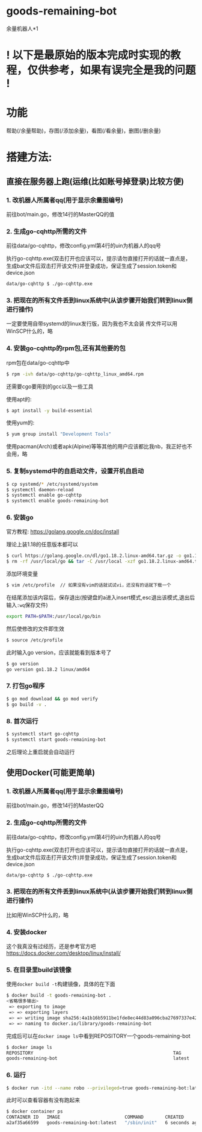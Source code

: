 # goods-remaining-bot

余量机器人*1

# ! 以下是最原始的版本完成时实现的教程，仅供参考，如果有误完全是我的问题 !

# 功能

帮助(/余量帮助)，存图(/添加余量)，看图(/看余量)，删图(/删余量)



# 搭建方法:

## 直接在服务器上跑(运维(比如账号掉登录)比较方便)


### 1. 改机器人所属者qq(用于显示余量图编号)

前往bot/main.go，修改14行的MasterQQ的值


### 2. 生成go-cqhttp所需的文件

前往data/go-cqhttp，修改config.yml第4行的uin为机器人的qq号

执行go-cqhttp.exe(双击打开也应该可以，提示请勿直接打开的话就一直点是，生成bat文件后双击打开该文件)并登录成功，保证生成了session.token和device.json
```bash
data/go-cqhttp $ ./go-cqhttp.exe
```

### 3. 把现在的所有文件丢到linux系统中(从该步骤开始我们转到linux侧进行操作)

一定要使用自带systemd的linux发行版，因为我也不太会装
传文件可以用WinSCP什么的，略


### 4. 安装go-cqhttp的rpm包,还有其他要的包

rpm包在data/go-cqhttp中

```bash
$ rpm -ivh data/go-cqhttp/go-cqhttp_linux_amd64.rpm
```

还需要cgo要用到的gcc以及一些工具

使用apt的:

```bash
$ apt install -y build-essential
```

使用yum的:

```bash
$ yum group install "Development Tools"
```

使用pacman(Arch)或者apk(Alpine)等等其他的用户应该都比我nb，我正好也不会用，略


### 5. 复制systemd中的自启动文件，设置开机自启动

```bash
$ cp systemd/* /etc/systemd/system
$ systemctl daemon-reload
$ systemctl enable go-cqhttp
$ systemctl enable goods-remaining-bot
```


### 6. 安装go

官方教程: https://golang.google.cn/doc/install

理论上装1.18的任意版本都可以

```bash
$ curl https://golang.google.cn/dl/go1.18.2.linux-amd64.tar.gz -o go1.18.2.linux-amd64.tar.gz
$ rm -rf /usr/local/go && tar -C /usr/local -xzf go1.18.2.linux-amd64.tar.gz
```

添加环境变量
```bash
$ vim /etc/profile  // 如果没有vim的话就试试vi，还没有的话就下载一个
```

在结尾添加该内容后，保存退出(按键盘的a进入insert模式,esc退出该模式,退出后输入```:wq```保存文件)
```bash
export PATH=$PATH:/usr/local/go/bin
```

然后使修改的文件即生效
```bash
$ source /etc/profile
```

此时输入go version，应该就能看到版本号了

```bash
$ go version
go version go1.18.2 linux/amd64
```

### 7. 打包go程序

```bash
$ go mod download && go mod verify
$ go build -v .
```


### 8. 首次运行

```bash
$ systemctl start go-cqhttp
$ systemctl start goods-remaining-bot
```

之后理论上重启就会自动运行



## 使用Docker(可能更简单)

### 1. 改机器人所属者qq(用于显示余量图编号)

前往bot/main.go，修改14行的MasterQQ


### 2. 生成go-cqhttp所需的文件

前往data/go-cqhttp，修改config.yml第4行的uin为机器人的qq号

执行go-cqhttp.exe(双击打开也应该可以，提示请勿直接打开的话就一直点是，生成bat文件后双击打开该文件)并登录成功，保证生成了session.token和device.json
```bash
data/go-cqhttp $ ./go-cqhttp.exe
```


### 3. 把现在的所有文件丢到linux系统中(从该步骤开始我们转到linux侧进行操作)

比如用WinSCP什么的，略


### 4. 安装docker

这个我真没有过经历，还是参考官方吧 https://docs.docker.com/desktop/linux/install/


### 5. 在目录里build该镜像

使用`docker build -t`构建镜像，具体的在下面

```bash
$ docker build -t goods-remaining-bot .
<省略很多输出>
 => exporting to image                                                                            0.8s
 => => exporting layers                                                                           0.7s 
 => => writing image sha256:4a1b16b5911be1fde8ec44d83a096cba27697337e42feac5450d7d0cac22afec      0.0s 
 => => naming to docker.io/library/goods-remaining-bot                                            0.0s
```

完成后可以在`docker image ls`中看到REPOSITORY一个goods-remaining-bot

```bash
$ docker image ls
REPOSITORY                                                    TAG             IMAGE ID       CREATED          SIZE
goods-remaining-bot                                           latest          4a1b16b5911b   24 minutes ago   1.1GB
```


### 6. 运行

```bash
$ docker run -itd --name robo --privileged=true goods-remaining-bot:latest
```

此时可以查看容器有没有跑起来

```bash
$ docker container ps
CONTAINER ID   IMAGE                        COMMAND        CREATED         STATUS         PORTS     NAMES
a2af35a66599   goods-remaining-bot:latest   "/sbin/init"   6 seconds ago   Up 2 seconds             robo
```